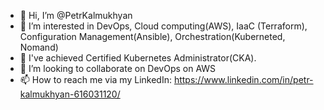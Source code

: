 - 👋 Hi, I’m @PetrKalmukhyan
- 👀 I’m interested in DevOps, Cloud computing(AWS), IaaC (Terraform), Configuration Management(Ansible), Orchestration(Kuberneted, Nomand)
- 🌱 I've achieved Certified Kubernetes Administrator(CKA).
- 💞️ I’m looking to collaborate on DevOps on AWS
- 📫 How to reach me via my LinkedIn: https://www.linkedin.com/in/petr-kalmukhyan-616031120/

<!---
PetrKalmukhyan/PetrKalmukhyan is a ✨ special ✨ repository because its `README.md` (this file) appears on your GitHub profile.
You can click the Preview link to take a look at your changes.
--->
